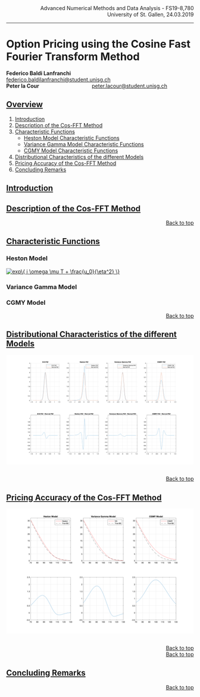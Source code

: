 <div align="right">
Advanced Numerical Methods and Data Analysis - FS19-8,780
<br>
University of St. Gallen, 24.03.2019
<br>
</div>

-------------



# Option Pricing using the Cosine Fast Fourier Transform Method


**Federico Baldi Lanfranchi** &nbsp; &nbsp; &nbsp; &nbsp; &nbsp; &nbsp; &nbsp; federico.baldilanfranchi@student.unisg.ch <br>
**Peter la Cour** &nbsp; &nbsp; &nbsp; &nbsp; &nbsp; &nbsp; &nbsp; &nbsp; &nbsp; &nbsp; &nbsp; &nbsp; &nbsp; &nbsp; &nbsp; &nbsp; &nbsp; &nbsp;peter.lacour@student.unisg.ch

## <div id="0"><a href="#0">Overview</a></div>

1. <a href="#2">Introduction</a>
2. <a href="#A2">Description of the Cos-FFT Method</a>
3. <a href="#B2">Characteristic Functions</a>
	* <a href="#BB1">Heston Model Characteristic Functions</a>
	* <a href="#BB2">Variance Gamma Model Characteristic Functions</a>
	* <a href="#BB3">CGMY Model Characteristic Functions</a>
4. <a href="#C2">Distributional Characteristics of the different Models</a>
5. <a href="#D2">Pricing Accuracy of the Cos-FFT Method</a>
8. <a href="#E2">Concluding Remarks</a>

## <div id="2"> <a href="#0">Introduction  </a> </div>








## <div id="A2"> <a href="#0">Description of the Cos-FFT Method</a> </div>


<div align="right"><a href="#0">Back to top</a> </div>

## <div id="B2"> <a href="#0">Characteristic Functions</a> </div>

### <div id="BB1"> Heston Model </div>


<a href="https://www.codecogs.com/eqnedit.php?latex=exp\{&space;i&space;\omega&space;\mu&space;T&space;&plus;&space;\frac{u_0}{\eta^2}&space;\}" target="_blank"><img src="https://latex.codecogs.com/gif.latex?exp\{&space;i&space;\omega&space;\mu&space;T&space;&plus;&space;\frac{u_0}{\eta^2}&space;\}" title="exp\{ i \omega \mu T + \frac{u_0}{\eta^2} \}" /></a>

### <div id="BB2"> Variance Gamma Model </div>





### <div id="BB3"> CGMY Model </div>


<div align="right"><a href="#0">Back to top</a> </div>

## <div id="C2"> <a href="#0">Distributional Characteristics of the different Models</a> </div>


<img src="Plots/DistributionPlots.png"
     alt="Call Option Plots"
     style="float: left; margin-right: 10px; padding-bottom: 30px;" />

<div align="right"><a href="#0">Back to top</a> </div>

## <div id="D2"> <a href="#0">Pricing Accuracy of the Cos-FFT Method</a> </div>

<img src="Plots/CallPlots.png"
     alt="Call Option Plots"
     style="float: left; margin-right: 10px; padding-bottom: 30px;" />

<div align="right"><a href="#0">Back to top</a> </div>


<div align="right"><a href="#0">Back to top</a> </div>

## <div id="E2"> <a href="#0">Concluding Remarks</a> </div>

<div align="right"><a href="#0">Back to top</a> </div>